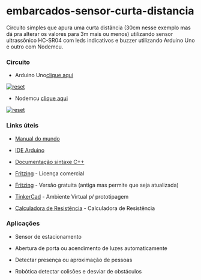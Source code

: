 # embarcados-sensor-curta-distancia

Circuito simples que apura uma curta distância (30cm nesse exemplo mas dá pra alterar os valores para 3m mais ou menos) utilizando sensor ultrassônico HC-SR04 com leds indicativos e buzzer utilizando Arduino Uno e outro com Nodemcu.

 ### Circuito 
 
 - Arduino Uno[clique aqui](https://github.com/sganzerla/arduino-sensor-curta-distancia/tree/master/arduino-sensor-curta-distancia)
 <p>
 <a target="_blank" rel="noopener noreferrer" href="https://github.com/sganzerla/arduino-sensor-curta-distancia/tree/master/arduino-sensor-curta-distancia" >
  <img src="https://user-images.githubusercontent.com/22710963/77564354-5ac6f600-6ea1-11ea-96ce-825801d75bb0.png" alt="reset" style="max-width:100%"></a>
</p> 
 
  - Nodemcu [clique aqui](https://github.com/sganzerla/arduino-sensor-curta-distancia/tree/master/nodemcu-sensor-curta-distancia)
<p>
 <a target="_blank" rel="noopener noreferrer" href="https://github.com/sganzerla/arduino-sensor-curta-distancia/tree/master/nodemcu-sensor-curta-distancia" >
  <img src="https://user-images.githubusercontent.com/22710963/77497528-485ea500-6e2c-11ea-86ff-b34c922d3c04.png" alt="reset" style="max-width:100%;"></a>
</p> 
  


### Links úteis

- [Manual do mundo](https://www.youtube.com/watch?v=vEdYjAbzrAE&list=PLYjrJH3e_wDPwKigz0AcIgzk9BF4lqDuy)

- [IDE Arduino](https://www.arduino.cc/en/Main/Software)
 
- [Documentação sintaxe C++](https://www.arduino.cc/reference/en/)

- [Fritzing](https://fritzing.org/home/) - Licença comercial

- [Fritzing](https://softfamous.com/fritzing/download/) - Versão gratuita (antiga mas permite que seja atualizada)

- [TinkerCad](https://www.tinkercad.com) - Ambiente Virtual p/ prototipagem

- [Calculadora de Resistência](http://resistor.cherryjourney.pt/) - Calculadora de Resistência 
 
###  Aplicações
 
 - Sensor de estacionamento 
 
 - Abertura de porta ou acendimento de luzes automaticamente

 - Detectar presença ou aproximação de pessoas

 - Robótica detectar colisões e desviar de obstáculos
